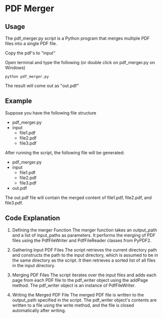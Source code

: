 # PDF Merger

## Usage

The pdf_merger.py script is a Python program that merges multiple PDF files into a single PDF file.

Copy the pdf's to "input"

Open terminal and type the following (or double click on pdf_merger.py on Windows)

```console
python pdf_merger.py
```

The result will come out as "out.pdf"

## Example

Suppose you have the following file structure

- pdf_merger.py
- input
  - file1.pdf
  - file2.pdf
  - file3.pdf

After running the script, the following file will be generated:

- pdf_merger.py
- input
  - file1.pdf
  - file2.pdf
  - file3.pdf
- out.pdf

The out.pdf file will contain the merged content of file1.pdf, file2.pdf, and file3.pdf.

## Code Explanation

1. Defining the merger Function
The merger function takes an output_path and a list of input_paths as parameters. It performs the merging of PDF files using the PdfFileWriter and PdfFileReader classes from PyPDF2.

2. Gathering Input PDF Files
The script retrieves the current directory path and constructs the path to the input directory, which is assumed to be in the same directory as the script. It then retrieves a sorted list of all files in the input directory.

3. Merging PDF Files
The script iterates over the input files and adds each page from each PDF file to the pdf_writer object using the addPage method. The pdf_writer object is an instance of PdfFileWriter.

4. Writing the Merged PDF File
The merged PDF file is written to the output_path specified in the script. The pdf_writer object's contents are written to a file using the write method, and the file is closed automatically after writing.
